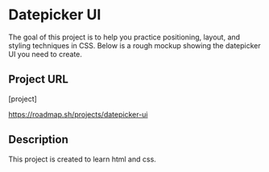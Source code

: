 # Datepicker UI

The goal of this project is to help you practice positioning, layout, and styling techniques in CSS. Below is a rough mockup showing the datepicker UI you need to create.
## Project URL
[project]

https://roadmap.sh/projects/datepicker-ui
## Description
This project is created to learn html and css.
